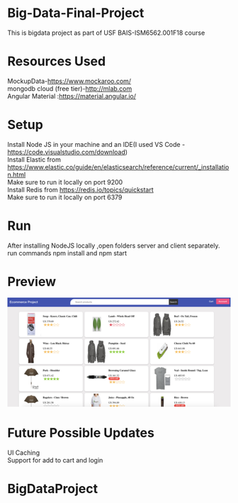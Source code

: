 # Big-Data-Final-Project
This is bigdata project as part of USF BAIS-ISM6562.001F18 course
# Resources Used
MockupData-https://www.mockaroo.com/<br />
mongodb cloud (free tier)-http://mlab.com<br />
Angular Material :https://material.angular.io/
# Setup

Install Node JS in your machine and an IDE(I used VS Code -https://code.visualstudio.com/download)<br />
Install Elastic from https://www.elastic.co/guide/en/elasticsearch/reference/current/_installation.html<br />
Make sure to run it locally on port 9200<br />
 Install Redis from https://redis.io/topics/quickstart<br />
Make sure to run it locally on port 6379

# Run
 After installing NodeJS locally ,open folders server and client separately.<br />
 run commands npm install and npm start
 

# Preview
![alt text](https://raw.githubusercontent.com/AnoopNagaraj/Big-Data-Final-Project/master/data/preview.png)

# Future Possible Updates
UI Caching<br />
Support for add to cart  and login
# BigDataProject
